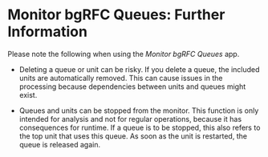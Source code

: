 <!-- loio2dde8a97130d4a9190a801e6cb63f759 -->

# Monitor bgRFC Queues: Further Information



Please note the following when using the *Monitor bgRFC Queues* app.

-   Deleting a queue or unit can be risky. If you delete a queue, the included units are automatically removed. This can cause issues in the processing because dependencies between units and queues might exist.

-   Queues and units can be stopped from the monitor. This function is only intended for analysis and not for regular operations, because it has consequences for runtime. If a queue is to be stopped, this also refers to the top unit that uses this queue. As soon as the unit is restarted, the queue is released again.


